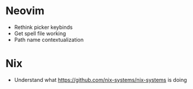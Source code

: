 # Neovim
- Rethink picker keybinds
- Get spell file working
- Path name contextualization

# Nix
- Understand what https://github.com/nix-systems/nix-systems is doing
